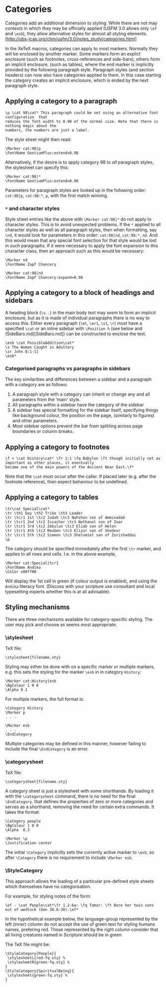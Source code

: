 # Categories

Categories add an additional dimension to styling. While there are not may *contexts* in which they may be officially applied (USFM 3.0 allows only `\ef` and `\esb`), they allow alternative styles for almost all styling elements.
[http://ubs-icap.org/chm/usfm/3.0/notes_study/categories.html]

In the XeTeX macros, categories can apply to most markers. Normally they will be enclosed by another marker. Some
markers form an explict enclosure (such as footnotes, cross-references and
side-bars), others form an implicit enclosure, (such as tables), where the end marker 
is implicitly provided by the following paragraph style.  Paragraph styles (and section headers) 
can now also have categories applied to them. In this case starting the category creates 
an implicit enclosure, which is ended by the next paragraph style.

## Applying a category to a paragraph
```
\p \cat 98\cat* This paragraph could be set using an alternative font  configuration  that 
reduces the font width to 0.98 of the normal size. Note that there is nothing magic about the 
numbers, the numbers are just a label.
```
The style sheet might then read:
```
\Marker cat:98|p
\FontName GentiumPlus:extend=0.98
```
Alternatively, if the desire is to apply category 98 to *all* paragraph styles, the stylesheet can specify this:
```
\Marker cat:98|*
\FontName GentiumPlus:extend=0.98
```

Parameters for paragraph styles are looked up in the following order:
`cat:98|p`, `cat:98:*`, `p`, with the first match winning. 

### `*` and character styles
Style sheet entries like the above with `\Marker cat:98|*` do not apply to
character styles. This is to avoid unexpected problems.
If the `*` applied to all character styles as well as all paragraph styles, 
then when formatting, say `\nd`, it  would look for parameters in this order:
`cat:98|nd`, `cat:98:*`, `nd`.
And this would mean that any special font selection for that style would be 
lost in such paragraphs. If it were necessary to apply the font expansion to 
this character class,  then an approach such as this would be necessary:

```
\Marker nd
\FontName Zapf Chancery

\Marker cat:98|nd
\FontName Zapf Chancery:expand=0.98
```


## Applying a category to a block of  headings and sidebars
A heading block (`\s..`) in the main body text may *seem* to form an
implicit enclosure, but as it is made of individual paragraphs there is no way
to access this. Either every paragraph (`\mt`, `\mr1`, `\s1`, `\r`) 
must have a specified `\cat` or an inline sidebar with `\Position h` (see below
and (SideBars.md)[SideBars.md]) can be constructed to enclose the text.

```
\esb \cat PossibleAddition\cat*
\s The Woman Caught in Adultery
\sr John 8:1-11
\esb*
```


### Categorised paragraphs vs paragraphs in sidebars
The key similarities and differences between a sidebar and a paragraph with a category are as follows:

1. A paragraph style with a category can inherit or change any and all parameters from the 'main' style.
2. All paragraphs within a sidebar have the category of the sidebar
3. A sidebar has special formatting for the sidebar itself, specifying things
   like background colour, the position on the page, (similarly to figures) and other parameters.
4. Most sidebar options prevent the bar from splitting across page boundaries or column breaks.

## Applying a category to footnotes
```
\f + \cat History\cat* \fr 1:1 \fq Babylon \ft though initially not as important as other places, it eventually 
became one of the main powers of the Ancient Near East.\f*
```
Note that the `\cat` must occur after the caller. If placed later (e.g. after
the footnote reference), then expect behaviour to be undefined.

## Applying a category to tables
```
\tr\cat Special\cat*
\tr \th1 Day \th2 Tribe \th3 Leader
\tr \tcr1 1st \tc2 Judah \tc3 Nahshon son of Amminadab
\tr \tcr1 2nd \tc2 Issachar \tc3 Nethanel son of Zuar
\tr \tcr1 3rd \tc2 Zebulun \tc3 Eliab son of Helon
\tr \tcr1 4th \tc2 Reuben \tc3 Elizur son of Shedeur
\tr \tcr1 5th \tc2 Simeon \tc3 Shelumiel son of Zurishaddai
\p
```
The category should be specified immediately after the first `\tr` marker,  and applies to all rows and cells.
I.e. in the above example, 
```
\Marker cat:Special|tcr1
\FontName Andika
\Color x00ff00
```
Will display the 1st cell in green (if colour output is enabled),  and using the `Andika` literacy font. (Discuss with your 
scripture use consultant and local typesetting experts whether this is at all advisable).

## Styling mechanisms

There are three mechanisms available for category-specific styling. The user may pick and choose as seems most appropriate.


### \stylesheet
TeX file:
```
\stylesheet{filename.sty}
```

Styling may either be done with on a specific marker or multiple markers, e.g. this sets the styling for the  marker ```\esb``` in in category ```History```:
```
\Marker cat:History|esb
\BgColour 1 0 0 
\Alpha 0.1
```

For multiple markers, the full format is:
```
\Category History
\Marker p
. . .

\Marker esb 
. . .
\EndCategory
```

Multiple categories may be defined in this manner, however failing to include the final ```\EndCategory``` is an error.

### \categorysheet
TeX file:
```
\categorysheet{filename.sty}
```

A category sheet is just a stylesheet with some shorthands. By loading it with the ```\categorysheet``` command, there is no need for the final ```\EndCategory```.
  that defines the properties of zero or more categories and serves as a shorthand, removing the need 
for certain extra commands. It takes the format:
```
\Category people
\BgColour 1 0 0
\Alpha  0.3

\Marker \p
\Justification center

```

The initial ```\Category``` implicitly  sets the currently active marker to ```\esb```, so after ```\Category``` there is no requirement to include ```\Marker esb```.


### \StyleCategory
This approach allows the loading of a particular pre-defined style sheets which themselves have no categorisation.

For example, for  styling notes of the form: 
```
\ef - \cat People\cat*\fr 1.2-6a: \fq Tamar: \ft Bore her twin sons out of wedlock (Gen 38.6-30).\ef*
```
In the hypothetical example below, the language-group represented by the left (inner) column do
not accept the use of green text for styling humans names, prefering red. 
Those represented by the right column consider that all living creatures named
in Scripture should be in green.

The TeX file might be:

```
\StyleCategory{People}{
 \stylesheetL{red-fq.sty} % 
 \stylesheetR{green-fq.sty} %
}
\StyleCategory{SpiritualBeing}{
 \stylesheet{green-fq.sty} % 
}
```



